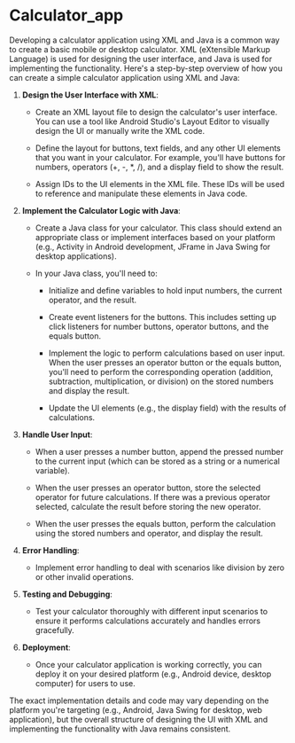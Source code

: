# Calculator_app
Developing a calculator application using XML and Java is a common way to create a basic mobile or desktop calculator. XML (eXtensible Markup Language) is used for designing the user interface, and Java is used for implementing the functionality. Here's a step-by-step overview of how you can create a simple calculator application using XML and Java:

1. **Design the User Interface with XML**:

   - Create an XML layout file to design the calculator's user interface. You can use a tool like Android Studio's Layout Editor to visually design the UI or manually write the XML code.

   - Define the layout for buttons, text fields, and any other UI elements that you want in your calculator. For example, you'll have buttons for numbers, operators (+, -, *, /), and a display field to show the result.

   - Assign IDs to the UI elements in the XML file. These IDs will be used to reference and manipulate these elements in Java code.

2. **Implement the Calculator Logic with Java**:

   - Create a Java class for your calculator. This class should extend an appropriate class or implement interfaces based on your platform (e.g., Activity in Android development, JFrame in Java Swing for desktop applications).

   - In your Java class, you'll need to:
   
     - Initialize and define variables to hold input numbers, the current operator, and the result.
     
     - Create event listeners for the buttons. This includes setting up click listeners for number buttons, operator buttons, and the equals button.

     - Implement the logic to perform calculations based on user input. When the user presses an operator button or the equals button, you'll need to perform the corresponding operation (addition, subtraction, multiplication, or division) on the stored numbers and display the result.

     - Update the UI elements (e.g., the display field) with the results of calculations.

3. **Handle User Input**:

   - When a user presses a number button, append the pressed number to the current input (which can be stored as a string or a numerical variable).

   - When the user presses an operator button, store the selected operator for future calculations. If there was a previous operator selected, calculate the result before storing the new operator.

   - When the user presses the equals button, perform the calculation using the stored numbers and operator, and display the result.

4. **Error Handling**:

   - Implement error handling to deal with scenarios like division by zero or other invalid operations.

5. **Testing and Debugging**:

   - Test your calculator thoroughly with different input scenarios to ensure it performs calculations accurately and handles errors gracefully.

6. **Deployment**:

   - Once your calculator application is working correctly, you can deploy it on your desired platform (e.g., Android device, desktop computer) for users to use.

The exact implementation details and code may vary depending on the platform you're targeting (e.g., Android, Java Swing for desktop, web application), but the overall structure of designing the UI with XML and implementing the functionality with Java remains consistent.
